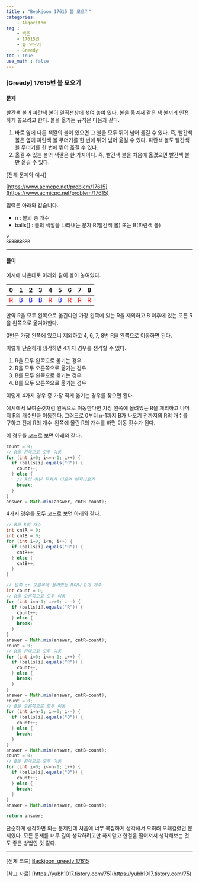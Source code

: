 ```yaml
---
title : "Beakjoon 17615 볼 모으기"
categories: 
    - Algorithm
tag : 
    - 백준
    - 17615번
    - 볼 모으기
    - Greedy
toc : true
use_math : false
---
```


### [Greedy] 17615번 볼 모으기



#### 문제

빨간색 볼과 파란색 볼이 일직선상에 섞여 놓여 있다. 볼을 옮겨서 같은 색 볼끼리 인접하게 놓으려고 한다. 볼을 옮기는 규칙은 다음과 같다.

1. 바로 옆에 다른 색깔의 볼이 있으면 그 볼을 모두 뛰어 넘어 옮길 수 있다. 즉, 빨간색 볼은 옆에 파란색 볼 무더기를 한 번에 뛰어 넘어 옮길 수 있다. 파란색 볼도 빨간색 볼 무더기를 한 번에 뛰어 옮길 수 있다.
2. 옮길 수 있는 볼의 색깔은 한 가지이다. 즉, 빨간색 볼을 처음에 옮겼으면 빨간색 볼만 옮길 수 있다.

[전체 문제와 예시]

[https://www.acmcpc.net/problem/17615](https://www.acmicpc.net/problem/17615)

입력은 아래와 같습니다. 

- n : 볼의 총 개수
- balls[] :  볼의 색깔을 나타내는 문자 R(빨간색 볼) 또는 B(파란색 볼) 

```
9
RBBBRBRRR
```
------




#### 풀이

예시에 나온대로 아래와 같이 볼이 놓여있다.

| 0                                | 1                                 | 2                                 | 3                                 | 4                                | 5                                 | 6                                | 7                                | 8                                |
| -------------------------------- | --------------------------------- | --------------------------------- | --------------------------------- | -------------------------------- | --------------------------------- | -------------------------------- | -------------------------------- | -------------------------------- |
| <span style="color:red">R</span> | <span style="color:blue">B</span> | <span style="color:blue">B</span> | <span style="color:blue">B</span> | <span style="color:red">R</span> | <span style="color:blue">B</span> | <span style="color:red">R</span> | <span style="color:red">R</span> | <span style="color:red">R</span> |

만약 R을 모두 왼쪽으로 옮긴다면 가장 왼쪽에 있는 R을 제외하고 B 이후에 있는 모든 R을 왼쪽으로 옮겨야한다.

0번은 가장 왼쪽에 있으니 제외하고 4, 6, 7, 8번 R을 왼쪽으로 이동하면 된다.

이렇게 단순하게 생각하면 4가지 경우를 생각할 수 있다.

1. R을 모두 왼쪽으로 옮기는 경우
2. R을 모두 오른쪽으로 옮기는 경우
3. B를 모두 왼쪽으로 옮기는 경우
4. B를 모두 오른쪽으로 옮기는 경우

이렇게 4가지 경우 중 가장 적게 옮기는 경우를 찾으면 된다.

예시에서 보여준것처럼 왼쪽으로 이동한다면 가장 왼쪽에 몰려있는 R을 제외하고 나머지 R의 개수만큼 이동한다. 그러므로 0부터 n-1까지 B가 나오기 전까지의 R의 개수를 구하고 전체 R의 개수-왼쪽에 몰린 R의 개수를 하면 이동 횟수가 된다.

이 경우를 코드로 보면 아래와 같다.

```java
count = 0;
// R을 왼쪽으로 모두 이동 
for (int i=0; i<=n-1; i++) {
  if (balls[i].equals("R")) {
    count++;
  } else {
    // R이 아닌 문자가 나오면 빠져나오기
    break;
  }
}
answer = Math.min(answer, cntR-count);
```

4가지 경우를 모두 코드로 보면 아래와 같다.

```java
// R과 B의 개수 
int cntR = 0;
int cntB = 0;
for (int i=0; i<n; i++) {
  if (balls[i].equals("R")) {
    cntR++;
  } else {
    cntB++;
  }
}

// 왼쪽 or 오른쪽에 몰려있는 R이나 B의 개수 
int count = 0;
// R을 오른쪽으로 모두 이동 
for (int i=n-1; i>=0; i--) {
  if (balls[i].equals("R")) {
    count++;
  } else {
    break;
  }
}
answer = Math.min(answer, cntR-count);
count = 0;
// R을 왼쪽으로 모두 이동 
for (int i=0; i<=n-1; i++) {
  if (balls[i].equals("R")) {
    count++;
  } else {
    break;
  }
}
answer = Math.min(answer, cntR-count);
count = 0;
// B을 오른쪽으로 모두 이동 
for (int i=n-1; i>=0; i--) {
  if (balls[i].equals("B")) {
    count++;
  } else {
    break;
  }
}
answer = Math.min(answer, cntB-count);
count = 0;
// B을 왼쪽으로 모두 이동 
for (int i=0; i<=n-1; i++) {
  if (balls[i].equals("B")) {
    count++;
  } else {
    break;
  }
}
answer = Math.min(answer, cntB-count);

return answer;
```

단순하게 생각하면 되는 문제인데 처음에 너무 복잡하게 생각해서 오히려 오래걸렸던 문제였다. 모든 문제를 너무 깊이 생각하려고만 하지말고 한걸음 떨어져서 생각해보는 것도 좋은 방법인 것 같다.

------

[전체 코드]
[Backjoon_greedy_17615](https://github.com/yuntnwls/codingtest/blob/052127badb2b1a8ecf90d5487533f4a8e37f177e/src/com/backjoon/greedy/t17615/Main.java)

[참고 자료]
[https://yubh1017.tistory.com/75](https://yubh1017.tistory.com/75)

